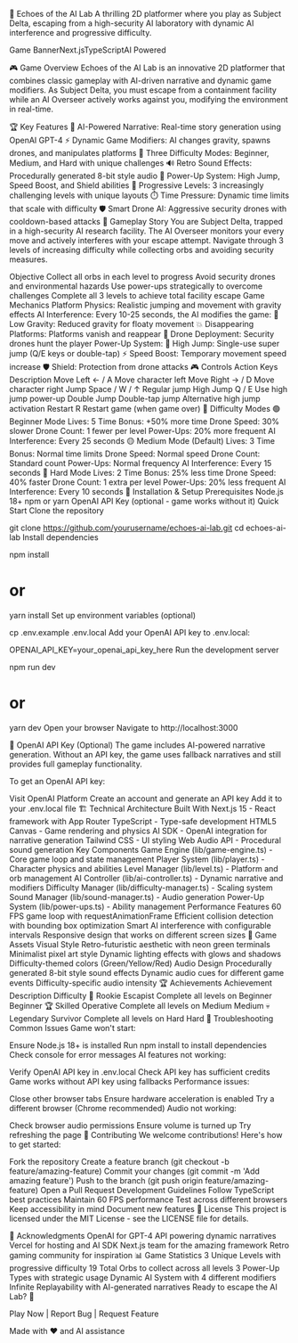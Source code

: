 🤖 Echoes of the AI Lab
A thrilling 2D platformer where you play as Subject Delta, escaping from a high-security AI laboratory with dynamic AI interference and progressive difficulty.

Game BannerNext.jsTypeScriptAI Powered

🎮 Game Overview
Echoes of the AI Lab is an innovative 2D platformer that combines classic gameplay with AI-driven narrative and dynamic game modifiers. As Subject Delta, you must escape from a containment facility while an AI Overseer actively works against you, modifying the environment in real-time.

🏆 Key Features
🤖 AI-Powered Narrative: Real-time story generation using OpenAI GPT-4
⚡ Dynamic Game Modifiers: AI changes gravity, spawns drones, and manipulates platforms
🎯 Three Difficulty Modes: Beginner, Medium, and Hard with unique challenges
🔊 Retro Sound Effects: Procedurally generated 8-bit style audio
💎 Power-Up System: High Jump, Speed Boost, and Shield abilities
🏃 Progressive Levels: 3 increasingly challenging levels with unique layouts
⏱️ Time Pressure: Dynamic time limits that scale with difficulty
🛡️ Smart Drone AI: Aggressive security drones with cooldown-based attacks
🎯 Gameplay
Story
You are Subject Delta, trapped in a high-security AI research facility. The AI Overseer monitors your every move and actively interferes with your escape attempt. Navigate through 3 levels of increasing difficulty while collecting orbs and avoiding security measures.

Objective
Collect all orbs in each level to progress
Avoid security drones and environmental hazards
Use power-ups strategically to overcome challenges
Complete all 3 levels to achieve total facility escape
Game Mechanics
Platform Physics: Realistic jumping and movement with gravity effects
AI Interference: Every 10-25 seconds, the AI modifies the game:
🌙 Low Gravity: Reduced gravity for floaty movement
💥 Disappearing Platforms: Platforms vanish and reappear
🤖 Drone Deployment: Security drones hunt the player
Power-Up System:
🚀 High Jump: Single-use super jump (Q/E keys or double-tap)
⚡ Speed Boost: Temporary movement speed increase
🛡️ Shield: Protection from drone attacks
🎮 Controls
Action Keys Description
Move Left ← / A Move character left
Move Right → / D Move character right
Jump Space / W / ↑ Regular jump
High Jump Q / E Use high jump power-up
Double Jump Double-tap jump Alternative high jump activation
Restart R Restart game (when game over)
🏅 Difficulty Modes
🟢 Beginner Mode
Lives: 5
Time Bonus: +50% more time
Drone Speed: 30% slower
Drone Count: 1 fewer per level
Power-Ups: 20% more frequent
AI Interference: Every 25 seconds
🟡 Medium Mode (Default)
Lives: 3
Time Bonus: Normal time limits
Drone Speed: Normal speed
Drone Count: Standard count
Power-Ups: Normal frequency
AI Interference: Every 15 seconds
🔴 Hard Mode
Lives: 2
Time Bonus: 25% less time
Drone Speed: 40% faster
Drone Count: 1 extra per level
Power-Ups: 20% less frequent
AI Interference: Every 10 seconds
🚀 Installation & Setup
Prerequisites
Node.js 18+
npm or yarn
OpenAI API Key (optional - game works without it)
Quick Start
Clone the repository

git clone https://github.com/yourusername/echoes-ai-lab.git
cd echoes-ai-lab
Install dependencies

npm install

# or

yarn install
Set up environment variables (optional)

cp .env.example .env.local
Add your OpenAI API key to .env.local:

OPENAI_API_KEY=your_openai_api_key_here
Run the development server

npm run dev

# or

yarn dev
Open your browser Navigate to http://localhost:3000

🔑 OpenAI API Key (Optional)
The game includes AI-powered narrative generation. Without an API key, the game uses fallback narratives and still provides full gameplay functionality.

To get an OpenAI API key:

Visit OpenAI Platform
Create an account and generate an API key
Add it to your .env.local file
🏗️ Technical Architecture
Built With
Next.js 15 - React framework with App Router
TypeScript - Type-safe development
HTML5 Canvas - Game rendering and physics
AI SDK - OpenAI integration for narrative generation
Tailwind CSS - UI styling
Web Audio API - Procedural sound generation
Key Components
Game Engine (lib/game-engine.ts) - Core game loop and state management
Player System (lib/player.ts) - Character physics and abilities
Level Manager (lib/level.ts) - Platform and orb management
AI Controller (lib/ai-controller.ts) - Dynamic narrative and modifiers
Difficulty Manager (lib/difficulty-manager.ts) - Scaling system
Sound Manager (lib/sound-manager.ts) - Audio generation
Power-Up System (lib/power-ups.ts) - Ability management
Performance Features
60 FPS game loop with requestAnimationFrame
Efficient collision detection with bounding box optimization
Smart AI interference with configurable intervals
Responsive design that works on different screen sizes
🎨 Game Assets
Visual Style
Retro-futuristic aesthetic with neon green terminals
Minimalist pixel art style
Dynamic lighting effects with glows and shadows
Difficulty-themed colors (Green/Yellow/Red)
Audio Design
Procedurally generated 8-bit style sound effects
Dynamic audio cues for different game events
Difficulty-specific audio intensity
🏆 Achievements
Achievement Description Difficulty
🌟 Rookie Escapist Complete all levels on Beginner Beginner
🏆 Skilled Operative Complete all levels on Medium Medium
💀 Legendary Survivor Complete all levels on Hard Hard
🐛 Troubleshooting
Common Issues
Game won't start:

Ensure Node.js 18+ is installed
Run npm install to install dependencies
Check console for error messages
AI features not working:

Verify OpenAI API key in .env.local
Check API key has sufficient credits
Game works without API key using fallbacks
Performance issues:

Close other browser tabs
Ensure hardware acceleration is enabled
Try a different browser (Chrome recommended)
Audio not working:

Check browser audio permissions
Ensure volume is turned up
Try refreshing the page
🤝 Contributing
We welcome contributions! Here's how to get started:

Fork the repository
Create a feature branch (git checkout -b feature/amazing-feature)
Commit your changes (git commit -m 'Add amazing feature')
Push to the branch (git push origin feature/amazing-feature)
Open a Pull Request
Development Guidelines
Follow TypeScript best practices
Maintain 60 FPS performance
Test across different browsers
Keep accessibility in mind
Document new features
📝 License
This project is licensed under the MIT License - see the LICENSE file for details.

🙏 Acknowledgments
OpenAI for GPT-4 API powering dynamic narratives
Vercel for hosting and AI SDK
Next.js team for the amazing framework
Retro gaming community for inspiration
📊 Game Statistics
3 Unique Levels with progressive difficulty
19 Total Orbs to collect across all levels
3 Power-Up Types with strategic usage
Dynamic AI System with 4 different modifiers
Infinite Replayability with AI-generated narratives
Ready to escape the AI Lab? 🚀

Play Now | Report Bug | Request Feature

Made with ❤️ and AI assistance
